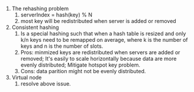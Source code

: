 
1. The rehashing problem
   1. serverIndex = hash(key) % N
   2. most key will be redistributed when server is added or removed
2. Consistent hashing
   1. Is a special hashing such that when a hash table is resized and only k/n keys need to be remapped on average, where k is the number of keys and n is the number of slots.
   2. Pros: minmized keys are redistributed when servers are added or removed; It's easily to scale horizontally because data are more evenly distributed; Mitigate hotspot key problem.
   3. Cons: data parition might not be evenly distributed.
3. Virtual node
   1. resolve above issue.